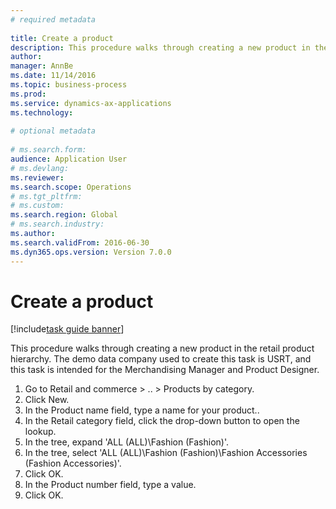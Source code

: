 ```yaml
--- 
# required metadata 
 
title: Create a product
description: This procedure walks through creating a new product in the retail product hierarchy. 
author: 
manager: AnnBe 
ms.date: 11/14/2016
ms.topic: business-process 
ms.prod:  
ms.service: dynamics-ax-applications 
ms.technology:  
 
# optional metadata 
 
# ms.search.form:   
audience: Application User 
# ms.devlang:  
ms.reviewer: 
ms.search.scope: Operations 
# ms.tgt_pltfrm:  
# ms.custom:  
ms.search.region: Global
# ms.search.industry: 
ms.author: 
ms.search.validFrom: 2016-06-30 
ms.dyn365.ops.version: Version 7.0.0 
---
```

# Create a product

[!include[task guide banner](../../includes/task-guide-banner.md)]

This procedure walks through creating a new product in the retail product hierarchy. The demo data company used to create this task is USRT, and this task is intended for the Merchandising Manager and Product Designer.

1. Go to Retail and commerce > .. > Products by category.
2. Click New.
3. In the Product name field, type a name for your product..
4. In the Retail category field, click the drop-down button to open the lookup.
5. In the tree, expand 'ALL (ALL)\Fashion (Fashion)'.
6. In the tree, select 'ALL (ALL)\Fashion (Fashion)\Fashion Accessories (Fashion Accessories)'.
7. Click OK.
8. In the Product number field, type a value.
9. Click OK.

